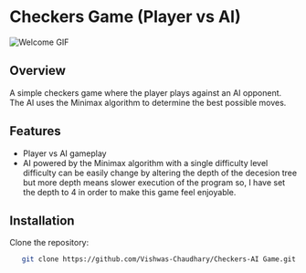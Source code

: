 # Checkers Game (Player vs AI)

![Welcome GIF](https://media4.giphy.com/media/v1.Y2lkPTc5MGI3NjExaGh3dnlybnhkbnZ4dGtqYW95aWxlMzgyb2lpOWdzc3YxZmw2enJ6YiZlcD12MV9pbnRlcm5hbF9naWZfYnlfaWQmY3Q9Zw/3o7WIpZtWCbVWdbZte/giphy.webp)

## Overview
A simple checkers game where the player plays against an AI opponent. The AI uses the Minimax algorithm to determine the best possible moves.

## Features
- Player vs AI gameplay
- AI powered by the Minimax algorithm with a single difficulty level difficulty can be easily change by altering the depth of the decesion tree but more depth means slower execution of the program so, I have set the depth to 4 in order to make this game feel enjoyable.

## Installation
Clone the repository:
```bash
   git clone https://github.com/Vishwas-Chaudhary/Checkers-AI Game.git

